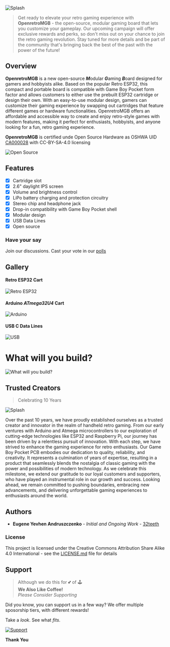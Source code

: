 ![Splash](assets/splash.png)
> Get ready to elevate your retro gaming experience with **OpenretroMGB** - the open-source, modular gaming board that lets you customize your gameplay. Our upcoming campaign will offer exclusive rewards and perks, so don't miss out on your chance to join the retro gaming revolution. Stay tuned for more details and be part of the community that's bringing back the best of the past with the power of the future!

## Overview

**OpenretroMGB** is a new open-source ***M***odular ***G***aming ***B***oard designed for gamers and hobbyists alike. Based on the popular Retro ESP32, this compact and portable board is compatible with Game Boy Pocket form factor and allows customers to either use the prebuilt ESP32 cartridge or design their own. With an easy-to-use modular design, gamers can customize their gaming experience by swapping out cartridges that feature different games or hardware functionalities. OpenretroMGB offers an affordable and accessible way to create and enjoy retro-style games with modern features, making it perfect for enthusiasts, hobbyists, and anyone looking for a fun, retro gaming experience.

**OpenretroMGB** is certified unde Open Source Hardware as OSHWA UID [CA000028](https://certification.oshwa.org/ca000028.html) with CC-BY-SA-4.0 licensing

![Open Source](assets/opensource.png)

## Features
- [x] Cartridge slot
- [x] 2.6" daylight IPS screen
- [x] Volume and brightness control
- [x] LiPo battery charging and protection circuitry
- [x] Stereo chip and headphone jack
- [x] Drop-in compatibility with Game Boy Pocket shell
- [x] Modular design
- [x] USB Data Lines
- [x] Open source

### Have your say

Join our discussions. Cast your vote in our [polls](https://github.com/openretroMGB/OpenRetroMGB/discussions/categories/polls)

## Gallery

#### Retro ESP32 Cart
![Retro ESP32](assets/retroesp32.png)

#### Arduino *ATmega32U4* Cart
![Arduino](assets/arduino.png)

#### USB C Data Lines
![USB](assets/usb-c.png)

# What will you build?
![What will you build?](assets/blank_cart_option.png)

## Trusted Creators
> Celebrating 10 Years

![Splash](assets/tenyears.png)

Over the past 10 years, we have proudly established ourselves as a trusted creator and innovator in the realm of handheld retro gaming. From our early ventures with Arduino and Atmega microcontrollers to our exploration of cutting-edge technologies like ESP32 and Raspberry Pi, our journey has been driven by a relentless pursuit of innovation. With each step, we have strived to enhance the gaming experience for retro enthusiasts. Our Game Boy Pocket PCB embodies our dedication to quality, reliability, and creativity. It represents a culmination of years of expertise, resulting in a product that seamlessly blends the nostalgia of classic gaming with the power and possibilities of modern technology. As we celebrate this milestone, we extend our gratitude to our loyal customers and supporters, who have played an instrumental role in our growth and success. Looking ahead, we remain committed to pushing boundaries, embracing new advancements, and delivering unforgettable gaming experiences to enthusiasts around the world.



## Authors

* **Eugene Yevhen Andruszczenko** - *Initial and Ongoing Work* - [32teeth](https://github.com/32teeth)

### License

This project is licensed under the Creative Commons Attribution Share Alike 4.0 International - see the [LICENSE.md](LICENSE.md) file for details


## Support
> Although we do this for 💕 of 🕹️<br/>
> **We Also Like Coffee!** <br/>
> *Please Consider Supporting* <br/>

Did you know, you can support us in a few way? We offer multiple sposorship tiers, with different rewards!

Take a *look*.
See what *fits*.

 [![Support](https://raw.githubusercontent.com/retro-esp32/RetroESP32/master/Assets/sponsor.jpg)](https://github.com/sponsors/openretroMGB)

**Thank You**
